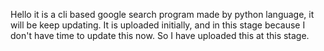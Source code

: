 Hello it is a cli based google search program made by python language, it will be keep updating. It is uploaded initially, and in this stage because I don't have time to update this now. So I have uploaded this at this stage.
